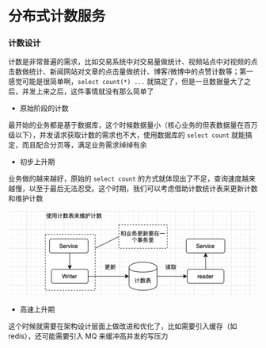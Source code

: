 # 分布式计数服务



### 计数设计

计数是非常普遍的需求，比如交易系统中对交易量做统计、视频站点中对视频的点击数做统计、新闻网站对文章的点击量做统计、博客/微博中的点赞计数等；第一感觉可能是很简单啊，`select count(*) ...` 就搞定了，但是一旦数据量大了之后，并发上来之后，这件事情就没有那么简单了

* 原始阶段的计数

最开始的业务都是基于数据库，这个时候数据量小（核心业务的但表数据量在百万级以下），并发请求获取计数的需求也不大，使用数据库的 `select count` 就能搞定，而且配合分页等，满足业务需求绰绰有余

* 初步上升期

业务做的越来越好，原始的 `select count` 的方式就体现出了不足，查询速度越来越慢，以至于最后无法忍受。这个时期，我们可以考虑借助计数统计表来更新计数和维护计数

![&#x8BA1;&#x6570;&#x8868;](../../.gitbook/assets/image%20%2842%29.png)

* 高速上升期

这个时候就需要在架构设计层面上做改进和优化了，比如需要引入缓存（如redis），还可能需要引入 MQ 来缓冲高并发的写压力



